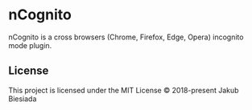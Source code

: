 # nCognito
nCognito is a cross browsers (Chrome, Firefox, Edge, Opera) incognito mode plugin.

## License
This project is licensed under the MIT License © 2018-present Jakub Biesiada
